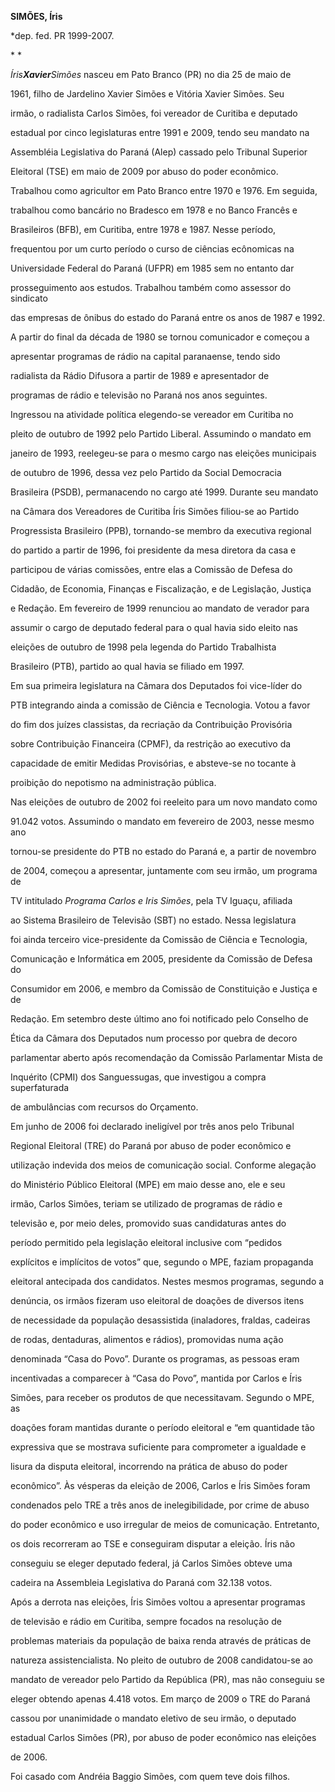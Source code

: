 **SIMÕES, Íris**



\*dep. fed. PR 1999-2007.



* *



*Íris**Xavier**Simões* nasceu em Pato Branco (PR) no dia 25 de maio de

1961, filho de Jardelino Xavier Simões e Vitória Xavier Simões. Seu

irmão, o radialista Carlos Simões, foi vereador de Curitiba e deputado

estadual por cinco legislaturas entre 1991 e 2009, tendo seu mandato na

Assembléia Legislativa do Paraná (Alep) cassado pelo Tribunal Superior

Eleitoral (TSE) em maio de 2009 por abuso do poder econômico.



Trabalhou como agricultor em Pato Branco entre 1970 e 1976. Em seguida,

trabalhou como bancário no Bradesco em 1978 e no Banco Francês e

Brasileiros (BFB), em Curitiba, entre 1978 e 1987. Nesse período,

frequentou por um curto período o curso de ciências ecônomicas na

Universidade Federal do Paraná (UFPR) em 1985 sem no entanto dar

prosseguimento aos estudos. Trabalhou também como assessor do sindicato

das empresas de ônibus do estado do Paraná entre os anos de 1987 e 1992.

A partir do final da década de 1980 se tornou comunicador e começou a

apresentar programas de rádio na capital paranaense, tendo sido

radialista da Rádio Difusora a partir de 1989 e apresentador de

programas de rádio e televisão no Paraná nos anos seguintes.



Ingressou na atividade política elegendo-se vereador em Curitiba no

pleito de outubro de 1992 pelo Partido Liberal. Assumindo o mandato em

janeiro de 1993, reelegeu-se para o mesmo cargo nas eleições municipais

de outubro de 1996, dessa vez pelo Partido da Social Democracia

Brasileira (PSDB), permanacendo no cargo até 1999. Durante seu mandato

na Câmara dos Vereadores de Curitiba Íris Simões filiou-se ao Partido

Progressista Brasileiro (PPB), tornando-se membro da executiva regional

do partido a partir de 1996, foi presidente da mesa diretora da casa e

participou de várias comissões, entre elas a Comissão de Defesa do

Cidadão, de Economia, Finanças e Fiscalização, e de Legislação, Justiça

e Redação. Em fevereiro de 1999 renunciou ao mandato de verador para

assumir o cargo de deputado federal para o qual havia sido eleito nas

eleições de outubro de 1998 pela legenda do Partido Trabalhista

Brasileiro (PTB), partido ao qual havia se filiado em 1997.



Em sua primeira legislatura na Câmara dos Deputados foi vice-líder do

PTB integrando ainda a comissão de Ciência e Tecnologia. Votou a favor

do fim dos juízes classistas, da recriação da Contribuição Provisória

sobre Contribuição Financeira (CPMF), da restrição ao executivo da

capacidade de emitir Medidas Provisórias, e absteve-se no tocante à

proibição do nepotismo na administração pública.



Nas eleições de outubro de 2002 foi reeleito para um novo mandato como

91.042 votos. Assumindo o mandato em fevereiro de 2003, nesse mesmo ano

tornou-se presidente do PTB no estado do Paraná e, a partir de novembro

de 2004, começou a apresentar, juntamente com seu irmão, um programa de

TV intitulado *Programa Carlos e Iris Simões*, pela TV Iguaçu, afiliada

ao Sistema Brasileiro de Televisão (SBT) no estado. Nessa legislatura

foi ainda terceiro vice-presidente da Comissão de Ciência e Tecnologia,

Comunicação e Informática em 2005, presidente da Comissão de Defesa do

Consumidor em 2006, e membro da Comissão de Constituição e Justiça e de

Redação. Em setembro deste último ano foi notificado pelo Conselho de

Ética da Câmara dos Deputados num processo por quebra de decoro

parlamentar aberto após recomendação da Comissão Parlamentar Mista de

Inquérito (CPMI) dos Sanguessugas, que investigou a compra superfaturada

de ambulâncias com recursos do Orçamento.



Em junho de 2006 foi declarado ineligível por três anos pelo Tribunal

Regional Eleitoral (TRE) do Paraná por abuso de poder econômico e

utilização indevida dos meios de comunicação social. Conforme alegação

do Ministério Público Eleitoral (MPE) em maio desse ano, ele e seu

irmão, Carlos Simões, teriam se utilizado de programas de rádio e

televisão e, por meio deles, promovido suas candidaturas antes do

período permitido pela legislação eleitoral inclusive com “pedidos

explícitos e implícitos de votos” que, segundo o MPE, faziam propaganda

eleitoral antecipada dos candidatos. Nestes mesmos programas, segundo a

denúncia, os irmãos fizeram uso eleitoral de doações de diversos itens

de necessidade da população desassistida (inaladores, fraldas, cadeiras

de rodas, dentaduras, alimentos e rádios), promovidas numa ação

denominada “Casa do Povo”. Durante os programas, as pessoas eram

incentivadas a comparecer à “Casa do Povo”, mantida por Carlos e Íris

Simões, para receber os produtos de que necessitavam. Segundo o MPE, as

doações foram mantidas durante o período eleitoral e “em quantidade tão

expressiva que se mostrava suficiente para comprometer a igualdade e

lisura da disputa eleitoral, incorrendo na prática de abuso do poder

econômico”. Às vésperas da eleição de 2006, Carlos e Íris Simões foram

condenados pelo TRE a três anos de inelegibilidade, por crime de abuso

do poder econômico e uso irregular de meios de comunicação. Entretanto,

os dois recorreram ao TSE e conseguiram disputar a eleição. Íris não

conseguiu se eleger deputado federal, já Carlos Simões obteve uma

cadeira na Assembleia Legislativa do Paraná com 32.138 votos.



Após a derrota nas eleições, Íris Simões voltou a apresentar programas

de televisão e rádio em Curitiba, sempre focados na resolução de

problemas materiais da população de baixa renda através de práticas de

natureza assistencialista. No pleito de outubro de 2008 candidatou-se ao

mandato de vereador pelo Partido da República (PR), mas não conseguiu se

eleger obtendo apenas 4.418 votos. Em março de 2009 o TRE do Paraná

cassou por unanimidade o mandato eletivo de seu irmão, o deputado

estadual Carlos Simões (PR), por abuso de poder econômico nas eleições

de 2006.



Foi casado com Andréia Baggio Simões, com quem teve dois filhos.



 



